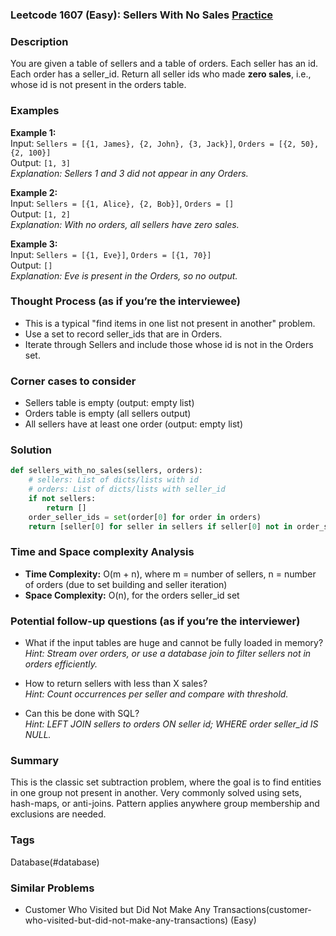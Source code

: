 ### Leetcode 1607 (Easy): Sellers With No Sales [Practice](https://leetcode.com/problems/sellers-with-no-sales)

### Description  
You are given a table of sellers and a table of orders. Each seller has an id. Each order has a seller_id. Return all seller ids who made **zero sales**, i.e., whose id is not present in the orders table.

### Examples  

**Example 1:**  
Input: `Sellers = [{1, James}, {2, John}, {3, Jack}]`, `Orders = [{2, 50}, {2, 100}]`  
Output: `[1, 3]`  
*Explanation: Sellers 1 and 3 did not appear in any Orders.*

**Example 2:**  
Input: `Sellers = [{1, Alice}, {2, Bob}]`, `Orders = []`  
Output: `[1, 2]`  
*Explanation: With no orders, all sellers have zero sales.*

**Example 3:**  
Input: `Sellers = [{1, Eve}]`, `Orders = [{1, 70}]`  
Output: `[]`  
*Explanation: Eve is present in the Orders, so no output.*

### Thought Process (as if you’re the interviewee)  
- This is a typical "find items in one list not present in another" problem.
- Use a set to record seller_ids that are in Orders.
- Iterate through Sellers and include those whose id is not in the Orders set.

### Corner cases to consider  
- Sellers table is empty (output: empty list)
- Orders table is empty (all sellers output)
- All sellers have at least one order (output: empty list)

### Solution

```python
def sellers_with_no_sales(sellers, orders):
    # sellers: List of dicts/lists with id
    # orders: List of dicts/lists with seller_id
    if not sellers:
        return []
    order_seller_ids = set(order[0] for order in orders)
    return [seller[0] for seller in sellers if seller[0] not in order_seller_ids]
```

### Time and Space complexity Analysis  
- **Time Complexity:** O(m + n), where m = number of sellers, n = number of orders (due to set building and seller iteration)
- **Space Complexity:** O(n), for the orders seller_id set

### Potential follow-up questions (as if you’re the interviewer)  
- What if the input tables are huge and cannot be fully loaded in memory?   
  *Hint: Stream over orders, or use a database join to filter sellers not in orders efficiently.*

- How to return sellers with less than X sales?   
  *Hint: Count occurrences per seller and compare with threshold.*

- Can this be done with SQL?   
  *Hint: LEFT JOIN sellers to orders ON seller id; WHERE order seller_id IS NULL.*

### Summary
This is the classic set subtraction problem, where the goal is to find entities in one group not present in another. Very commonly solved using sets, hash-maps, or anti-joins. Pattern applies anywhere group membership and exclusions are needed.

### Tags
Database(#database)

### Similar Problems
- Customer Who Visited but Did Not Make Any Transactions(customer-who-visited-but-did-not-make-any-transactions) (Easy)